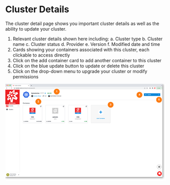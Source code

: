 # Cluster Details

The cluster detail page shows you important cluster details as well as the ability to update your cluster.

1. Relevant cluster details shown here including:
    a. Cluster type
    b. Cluster name
    c. Cluster status
    d. Provider
    e. Version
    f. Modified date and time
2. Cards showing your containers­­ associated with this cluster, each clickable to access directly
3. Click on the add container card to add another container to this cluster
4. Click on the blue update button to update or delete this cluster
5. Click on the drop-down menu to upgrade your cluster or modify permissions

<a href="../../../images/infra-cluster-detail-lg.jpg" target="_blank"><img src="../../../images/infra-cluster-detail.jpg" style="margin: auto; display: block"></a>
